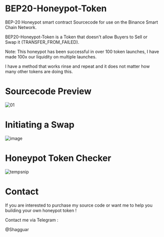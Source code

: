 # BEP20-Honeypot-Token

BEP-20 Honeypot smart contract Sourcecode for use on the Binance Smart Chain Network. 

BEP20-Honeypot-Token is a Token that doesn't allow Buyers to Sell or Swap it (TRANSFER_FROM_FAILED).

Note: This honeypot has been successful in over 100 token launches, I have made 100x our liquidity on multiple launches.

I have a method that works rinse and repeat and it does not matter how many other tokens are doing this.

# Sourcecode Preview
![01](https://user-images.githubusercontent.com/91577798/136620911-87c97630-2b62-4712-bdde-18e7133086db.PNG)

# Initiating a Swap
![image](https://user-images.githubusercontent.com/91577798/136621400-7c3dc3e0-79f5-49ac-a635-00be5376c370.png)

# Honeypot Token Checker
![tempsnip](https://user-images.githubusercontent.com/91577798/136621880-d82d7657-8624-4428-973a-ab9fc17b5921.png)

# Contact
If you are interested to purchase my source code or want me to help you building your own honeypot token ! 

Contact me via Telegram : 

@Shagguar
